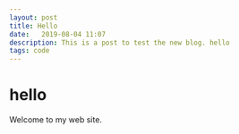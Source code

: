 ```yaml
---
layout: post
title: Hello
date:   2019-08-04 11:07
description: This is a post to test the new blog. hello
tags: code
---
```


# hello

Welcome to my web site.

